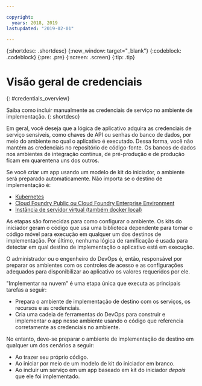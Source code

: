 ```yaml
---

copyright:
  years: 2018, 2019
lastupdated: "2019-02-01"

---
```


{:shortdesc: .shortdesc}
{:new_window: target="_blank"}
{:codeblock: .codeblock}
{:pre: .pre}
{:screen: .screen}
{:tip: .tip}

# Visão geral de credenciais
{: #credentials_overview}

Saiba como incluir manualmente as credenciais de serviço no ambiente de implementação.
{: shortdesc}

<!-- After PUP: Maybe provide links to the credentials section of the programming guides, such as https://cloud.ibm.com/docs/swift/cloudnative/configuration.html#configuration-->

Em geral, você deseja que a lógica de aplicativo adquira as credenciais de serviço sensíveis, como chaves de API
ou senhas do banco de dados, por meio do ambiente no qual o aplicativo é executado. Dessa forma, você não mantém as
credenciais no repositório de código-fonte. Os bancos de dados nos ambientes de integração contínua,
de pré-produção e de produção ficam em quarentena uns dos outros.

Se você criar um app usando um modelo de kit do iniciador, o ambiente será preparado automaticamente. Não importa se o destino de implementação é:
  * [Kubernetes](/docs/apps/creds_kube.html#add-credentials-kube)
  * [Cloud Foundry Public ou Cloud Foundry Enterprise Environment](/docs/apps/creds_cf.html#add-credentials-cf)
  * [Instância de servidor virtual (também docker local)](/docs/apps/creds_vsi.html#add-credentials-vsi)
  
As etapas são fornecidas para como configurar o ambiente. Os kits do iniciador geram o código que usa uma
biblioteca dependente para tornar o código móvel para execução em qualquer um dos destinos de implementação. Por último, nenhuma
lógica de ramificação é usada para detectar em qual destino de implementação o aplicativo está em execução.

O administrador ou o engenheiro do DevOps é, então, responsável por preparar os ambientes com os controles de acesso
e as configurações adequados para disponibilizar ao aplicativo os valores requeridos por ele.

"Implementar na nuvem" é uma etapa única que executa as principais tarefas a seguir:
 * Prepara o ambiente de implementação de destino com os serviços, os recursos e as credenciais.
 * Cria uma cadeia de ferramentas do DevOps para construir e implementar o app nesse ambiente usando o
código que referencia corretamente as credenciais no ambiente.

No entanto, deve-se preparar o ambiente de implementação de destino em qualquer um dos cenários a seguir:
 * Ao trazer seu próprio código.
 * Ao iniciar por meio de um modelo de kit do iniciador em branco.
 * Ao incluir um serviço em um app baseado em kit do iniciador _depois_ que ele foi implementado.





